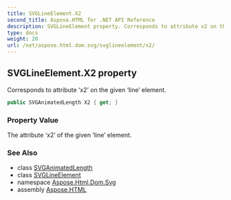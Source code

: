 ```yaml
---
title: SVGLineElement.X2
second_title: Aspose.HTML for .NET API Reference
description: SVGLineElement property. Corresponds to attribute x2 on the given line element
type: docs
weight: 20
url: /net/aspose.html.dom.svg/svglineelement/x2/
---
```

## SVGLineElement.X2 property

Corresponds to attribute ‘x2’ on the given ‘line’ element.

```csharp
public SVGAnimatedLength X2 { get; }
```

### Property Value

The attribute ‘x2’ of the given ‘line’ element.

### See Also

* class [SVGAnimatedLength](../../../aspose.html.dom.svg.datatypes/svganimatedlength/)
* class [SVGLineElement](../)
* namespace [Aspose.Html.Dom.Svg](../../../aspose.html.dom.svg/)
* assembly [Aspose.HTML](../../../)
